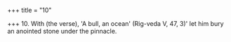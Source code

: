 +++
title = "10"

+++
10. With (the verse), 'A bull, an ocean' (Rig-veda V, 47, 3)' let him bury an anointed stone under the pinnacle.
